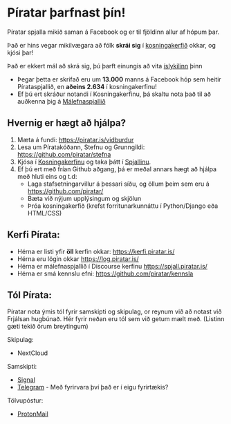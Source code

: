 # Píratar þarfnast þín!

Píratar spjalla mikið saman á Facebook og er til fjöldinn allur af hópum þar. 

Það er hins vegar mikilvægara að fólk **skrái sig** í [kosningakerfið](https://x.piratar.is) okkar, og kjósi þar!

Það er ekkert mál að skrá sig, þú þarft einungis að vita [íslykilinn](https://www.island.is/islykill/) þinn

* Þegar þetta er skrifað eru um **13.000** manns á Facebook hóp sem heitir Pírataspjallið, en **aðeins 2.634** í kosningakerfinu!
* Ef þú ert skráður notandi í Kosningakerfinu, þá skaltu nota það til að auðkenna þig á [Málefnaspjallið](https://spjall.piratar.is/)


## Hvernig er hægt að hjálpa?
1. Mæta á fundi: https://piratar.is/vidburdur
1. Lesa um Píratakóðann, Stefnu og Grunngildi: https://github.com/piratar/stefna
1. Kjósa í [Kosningakerfinu](https://x.piratar.is) og taka þátt í [Spjallinu](https://spjall.piratar.is).
1. Ef þú ert með frían Github aðgang, þá er meðal annars hægt að hjálpa með hluti eins og t.d:
   * Laga stafsetningarvillur á þessari síðu, og öllum þeim sem eru á https://github.com/piratar/
   * Bæta við nýjum upplýsingum og skjölun
   * Þróa kosningakerfið (krefst forritunarkunnáttu í Python/Django eða HTML/CSS)


## Kerfi Pírata:
* Hérna er listi yfir **öll** kerfin okkar: https://kerfi.piratar.is/
* Hérna eru lögin okkar https://log.piratar.is/
* Hérna er málefnaspjallið í Discourse kerfinu https://spjall.piratar.is/
* Hérna er smá kennslu efni: https://github.com/piratar/kennsla


## Tól Pírata:
Píratar nota ýmis tól fyrir samskipti og skipulag, or reynum við að notast við Frjálsan hugbúnað.
Hér fyrir neðan eru tól sem við getum mælt með. (Listinn gæti tekið örum breytingum)

Skipulag:
* NextCloud

Samskipti:
* [Signal](https://signal.org)
* [Telegram](https://telegram.org/) - Með fyrirvara því það er í eigu fyrirtækis?

Tölvupóstur:
* [ProtonMail](https://protonmail.com/)
